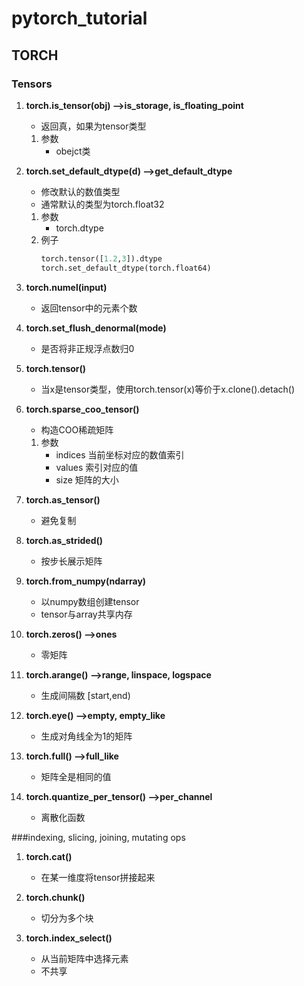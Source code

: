 # pytorch_tutorial
## TORCH
### Tensors
1. **torch.is_tensor(obj) -->is_storage, is_floating_point**
    - 返回真，如果为tensor类型
    1. 参数
        - obejct类
        
2. **torch.set_default_dtype(d) -->get_default_dtype**
    - 修改默认的数值类型
    - 通常默认的类型为torch.float32
    1. 参数
        - torch.dtype
    2. 例子
        ```python
        torch.tensor([1.2,3]).dtype
        torch.set_default_dtype(torch.float64)
        ```
        
3. **torch.numel(input)**
    - 返回tensor中的元素个数
    
4. **torch.set_flush_denormal(mode)**
    - 是否将非正规浮点数归0
    
5. **torch.tensor()**
    - 当x是tensor类型，使用torch.tensor(x)等价于x.clone().detach()
    
6. **torch.sparse_coo_tensor()**
    - 构造COO稀疏矩阵
    1. 参数
        - indices 当前坐标对应的数值索引
        - values 索引对应的值
        - size 矩阵的大小
        
7. **torch.as_tensor()**
    - 避免复制
    
8. **torch.as_strided()**
    - 按步长展示矩阵
    
9. **torch.from_numpy(ndarray)**
    - 以numpy数组创建tensor
    - tensor与array共享内存
    
10. **torch.zeros() -->ones**
    - 零矩阵
    
11. **torch.arange() -->range, linspace, logspace**
    - 生成间隔数 [start,end)

12. **torch.eye() -->empty, empty_like**
    - 生成对角线全为1的矩阵

13. **torch.full() -->full_like**
    - 矩阵全是相同的值

14. **torch.quantize_per_tensor() -->per_channel**
    - 离散化函数

###indexing, slicing, joining, mutating ops
1. **torch.cat()**
    - 在某一维度将tensor拼接起来
    
2. **torch.chunk()**
    - 切分为多个块
    
3. **torch.index_select()**
    - 从当前矩阵中选择元素
    - 不共享
   
